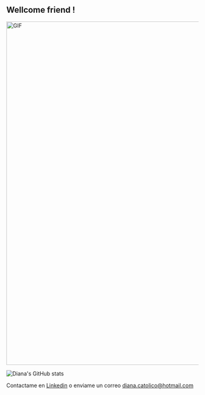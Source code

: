 ## Wellcome friend !

<img align="center" alt="GIF" src="https://media.giphy.com/media/Q7ITL1trVHLQZT75Pi/giphy.gif" width="900px"/>


![Diana's GitHub stats](https://github-readme-stats.vercel.app/api?username=DianaCato&show_icons=true&theme=dark)

Contactame en [Linkedin](https://www.linkedin.com/in/diana-catolico/) o enviame un correo diana.catolico@hotmail.com
